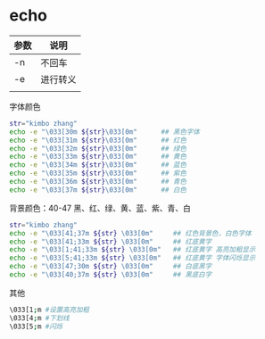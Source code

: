 # echo

| 参数 | 说明   |
| -- | ---- |
| -n | 不回车  |
| -e | 进行转义 |
|    |      |

字体颜色

```bash
str="kimbo zhang"
echo -e "\033[30m ${str}\033[0m"      ## 黑色字体
echo -e "\033[31m ${str}\033[0m"      ## 红色
echo -e "\033[32m ${str}\033[0m"      ## 绿色
echo -e "\033[33m ${str}\033[0m"      ## 黄色
echo -e "\033[34m ${str}\033[0m"      ## 蓝色
echo -e "\033[35m ${str}\033[0m"      ## 紫色
echo -e "\033[36m ${str}\033[0m"      ## 青色
echo -e "\033[37m ${str}\033[0m"      ## 白色
```

背景颜色：40-47 黑、红、绿、黄、蓝、紫、青、白

```bash
str="kimbo zhang"
echo -e "\033[41;37m ${str} \033[0m"     ## 红色背景色，白色字体
echo -e "\033[41;33m ${str} \033[0m"     ## 红底黄字
echo -e "\033[1;41;33m ${str} \033[0m"   ## 红底黄字 高亮加粗显示
echo -e "\033[5;41;33m ${str} \033[0m"   ## 红底黄字 字体闪烁显示
echo -e "\033[47;30m ${str} \033[0m"     ## 白底黑字
echo -e "\033[40;37m ${str} \033[0m"     ## 黑底白字
```

其他

```bash
\033[1;m #设置高亮加粗
\033[4;m #下划线 
\033[5;m #闪烁
```
